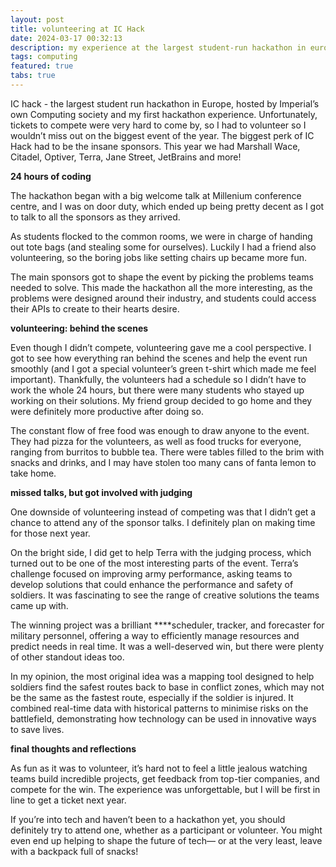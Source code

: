 ```yaml
---
layout: post
title: volunteering at IC Hack
date: 2024-03-17 00:32:13
description: my experience at the largest student-run hackathon in europe
tags: computing
featured: true
tabs: true
---
```


IC hack - the largest student run hackathon in Europe, hosted by Imperial’s own Computing society and my first hackathon experience. Unfortunately, tickets to compete were very hard to come by, so I had to volunteer so I wouldn’t miss out on the biggest event of the year. The biggest perk of IC Hack had to be the insane sponsors. This year we had Marshall Wace, Citadel, Optiver, Terra, Jane Street, JetBrains and more!

**24 hours of coding**

The hackathon began with a big welcome talk at Millenium conference centre, and I was on door duty, which ended up being pretty decent as I got to talk to all the sponsors as they arrived. 

As students flocked to the common rooms, we were in charge of handing out tote bags (and stealing some for ourselves). Luckily I had a friend also volunteering, so the boring jobs like setting chairs up became more fun. 

The main sponsors got to shape the event by picking the problems teams needed to solve. This made the hackathon all the more interesting, as the problems were designed around their industry, and students could access their APIs to create to their hearts desire.

**volunteering: behind the scenes**

Even though I didn’t compete, volunteering gave me a cool perspective. I got to see how everything ran behind the scenes and help the event run smoothly (and I got a special volunteer’s green t-shirt which made me feel important). Thankfully, the volunteers had a schedule so I didn’t have to work the whole 24 hours, but there were many students who stayed up working on their solutions. My friend group decided to go home and they were definitely more productive after doing so. 

The constant flow of free food was enough to draw anyone to the event. They had pizza for the volunteers, as well as food trucks for everyone, ranging from burritos to bubble tea. There were tables filled to the brim with snacks and drinks, and I may have stolen too many cans of fanta lemon to take home.

**missed talks, but got involved with judging**

One downside of volunteering instead of competing was that I didn’t get a chance to attend any of the sponsor talks. I definitely plan on making time for those next year.

On the bright side, I did get to help Terra with the judging process, which turned out to be one of the most interesting parts of the event. Terra’s challenge focused on improving army performance, asking teams to develop solutions that could enhance the performance and safety of soldiers. It was fascinating to see the range of creative solutions the teams came up with.

The winning project was a brilliant ****scheduler, tracker, and forecaster for military personnel, offering a way to efficiently manage resources and predict needs in real time. It was a well-deserved win, but there were plenty of other standout ideas too.

In my opinion, the most original idea was a mapping tool designed to help soldiers find the safest routes back to base in conflict zones, which may not be the same as the fastest route, especially if the soldier is injured. It combined real-time data with historical patterns to minimise risks on the battlefield, demonstrating how technology can be used in innovative ways to save lives.

**final thoughts and reflections**

As fun as it was to volunteer, it’s hard not to feel a little jealous watching teams build incredible projects, get feedback from top-tier companies, and compete for the win. The experience was unforgettable, but I will be first in line to get a ticket next year. 

If you’re into tech and haven’t been to a hackathon yet, you should definitely try to attend one, whether as a participant or volunteer. You might even end up helping to shape the future of tech— or at the very least, leave with a backpack full of snacks!

